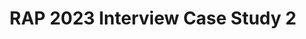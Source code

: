 ---
title: RAP 2023 Interview Case Study 2
redirect_to: https://docs.google.com/document/d/11TGE7aFuqYQK949vPuMlgIY2SR50yGjR5VN943e6PJ4/edit
redirect_from: 
  - /RAPInterviewCaseStudy2
  - /rapinterviewcasestudy2
---